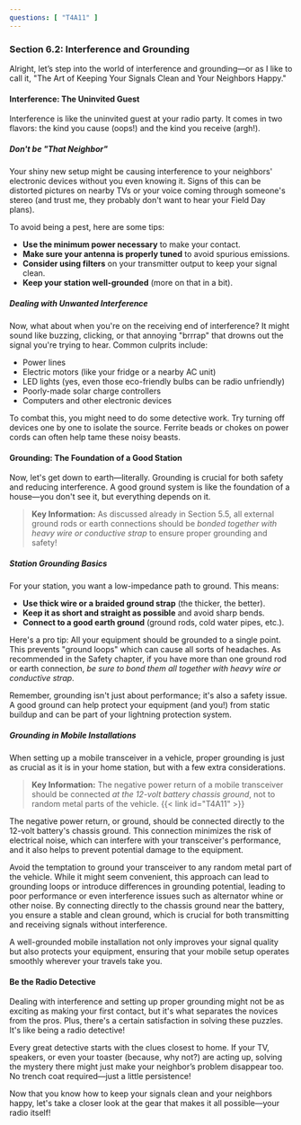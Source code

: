 ```yaml
---
questions: [ "T4A11" ]
---
```


### Section 6.2: Interference and Grounding

Alright, let’s step into the world of interference and grounding—or as I like to call it, "The Art of Keeping Your Signals Clean and Your Neighbors Happy."

#### Interference: The Uninvited Guest

Interference is like the uninvited guest at your radio party. It comes in two flavors: the kind you cause (oops!) and the kind you receive (argh!). 

##### Don't be "That Neighbor"

Your shiny new setup might be causing interference to your neighbors' electronic devices without you even knowing it. Signs of this can be distorted pictures on nearby TVs or your voice coming through someone's stereo (and trust me, they probably don't want to hear your Field Day plans). 

To avoid being a pest, here are some tips:
- **Use the minimum power necessary** to make your contact.
- **Make sure your antenna is properly tuned** to avoid spurious emissions.
- **Consider using filters** on your transmitter output to keep your signal clean.
- **Keep your station well-grounded** (more on that in a bit).

##### Dealing with Unwanted Interference

Now, what about when you're on the receiving end of interference? It might sound like buzzing, clicking, or that annoying "brrrap" that drowns out the signal you're trying to hear. Common culprits include:
- Power lines
- Electric motors (like your fridge or a nearby AC unit)
- LED lights (yes, even those eco-friendly bulbs can be radio unfriendly)
- Poorly-made solar charge controllers
- Computers and other electronic devices

To combat this, you might need to do some detective work. Try turning off devices one by one to isolate the source. Ferrite beads or chokes on power cords can often help tame these noisy beasts.

#### Grounding: The Foundation of a Good Station

Now, let's get down to earth—literally. Grounding is crucial for both safety and reducing interference. A good ground system is like the foundation of a house—you don't see it, but everything depends on it.

> **Key Information:** As discussed already in Section 5.5, all external ground rods or earth connections should be *bonded together with heavy wire or conductive strap* to ensure proper grounding and safety!

##### Station Grounding Basics

For your station, you want a low-impedance path to ground. This means:
- **Use thick wire or a braided ground strap** (the thicker, the better).
- **Keep it as short and straight as possible** and avoid sharp bends.
- **Connect to a good earth ground** (ground rods, cold water pipes, etc.).

Here's a pro tip: All your equipment should be grounded to a single point. This prevents "ground loops" which can cause all sorts of headaches. As recommended in the Safety chapter, if you have more than one ground rod or earth connection, *be sure to bond them all together with heavy wire or conductive strap*.

Remember, grounding isn't just about performance; it's also a safety issue. A good ground can help protect your equipment (and you!) from static buildup and can be part of your lightning protection system.

##### Grounding in Mobile Installations

When setting up a mobile transceiver in a vehicle, proper grounding is just as crucial as it is in your home station, but with a few extra considerations. 

> **Key Information:** The negative power return of a mobile transceiver should be connected *at the 12-volt battery chassis ground*, not to random metal parts of the vehicle. {{< link id="T4A11" >}}

The negative power return, or ground, should be connected directly to the 12-volt battery's chassis ground. This connection minimizes the risk of electrical noise, which can interfere with your transceiver's performance, and it also helps to prevent potential damage to the equipment.

Avoid the temptation to ground your transceiver to any random metal part of the vehicle. While it might seem convenient, this approach can lead to grounding loops or introduce differences in grounding potential, leading to poor performance or even interference issues such as alternator whine or other noise. By connecting directly to the chassis ground near the battery, you ensure a stable and clean ground, which is crucial for both transmitting and receiving signals without interference.

A well-grounded mobile installation not only improves your signal quality but also protects your equipment, ensuring that your mobile setup operates smoothly wherever your travels take you.

#### Be the Radio Detective

Dealing with interference and setting up proper grounding might not be as exciting as making your first contact, but it's what separates the novices from the pros. Plus, there's a certain satisfaction in solving these puzzles. It's like being a radio detective!

Every great detective starts with the clues closest to home. If your TV, speakers, or even your toaster (because, why not?) are acting up, solving the mystery there might just make your neighbor’s problem disappear too. No trench coat required—just a little persistence!

Now that you know how to keep your signals clean and your neighbors happy, let's take a closer look at the gear that makes it all possible—your radio itself!
